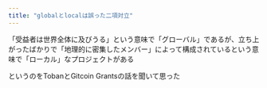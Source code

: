 ```yaml
---
title: "globalとlocalは誤った二項対立"
---
```


「受益者は世界全体に及びうる」という意味で「グローバル」であるが、立ち上がったばかりで「地理的に密集したメンバー」によって構成されているという意味で「ローカル」なプロジェクトがある

というのをTobanとGitcoin Grantsの話を聞いて思った
